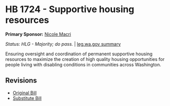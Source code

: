 # HB 1724 - Supportive housing resources
**Primary Sponsor:** [Nicole Macri](/person/leg/nicole.macri.md)

*Status: HLG - Majority; do pass.* | [leg.wa.gov summary](https://app.leg.wa.gov/billsummary?BillNumber=1724&Year=2021)

Ensuring oversight and coordination of permanent supportive housing resources to maximize the creation of high quality housing opportunities for people living with disabling conditions in communities across Washington.

## Revisions
* [Original Bill](1/)
* [Substitute Bill](S/)